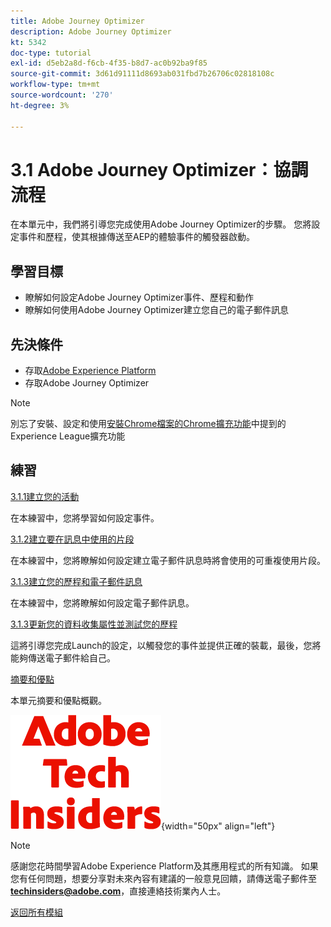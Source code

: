 ```yaml
---
title: Adobe Journey Optimizer
description: Adobe Journey Optimizer
kt: 5342
doc-type: tutorial
exl-id: d5eb2a8d-f6cb-4f35-b8d7-ac0b92ba9f85
source-git-commit: 3d61d91111d8693ab031fbd7b26706c02818108c
workflow-type: tm+mt
source-wordcount: '270'
ht-degree: 3%

---
```


# 3.1 Adobe Journey Optimizer：協調流程

在本單元中，我們將引導您完成使用Adobe Journey Optimizer的步驟。 您將設定事件和歷程，使其根據傳送至AEP的體驗事件的觸發器啟動。

## 學習目標

- 瞭解如何設定Adobe Journey Optimizer事件、歷程和動作
- 瞭解如何使用Adobe Journey Optimizer建立您自己的電子郵件訊息

## 先決條件

- 存取[Adobe Experience Platform](https://experience.adobe.com/platform)
- 存取Adobe Journey Optimizer

>[!NOTE]
>
>別忘了安裝、設定和使用[安裝Chrome檔案的Chrome擴充功能](../../../getting-started/gettingstarted/ex1.md)中提到的Experience League擴充功能

## 練習

[3.1.1建立您的活動](./ex1.md)

在本練習中，您將學習如何設定事件。

[3.1.2建立要在訊息中使用的片段](./ex2.md)

在本練習中，您將瞭解如何設定建立電子郵件訊息時將會使用的可重複使用片段。

[3.1.3建立您的歷程和電子郵件訊息](./ex3.md)

在本練習中，您將瞭解如何設定電子郵件訊息。

[3.1.3更新您的資料收集屬性並測試您的歷程](./ex4.md)

這將引導您完成Launch的設定，以觸發您的事件並提供正確的裝載，最後，您將能夠傳送電子郵件給自己。

[摘要和優點](./summary.md)

本單元摘要和優點概觀。

![技術內部人士](./../../../../assets/images/techinsiders.png){width="50px" align="left"}

>[!NOTE]
>
>感謝您花時間學習Adobe Experience Platform及其應用程式的所有知識。 如果您有任何問題，想要分享對未來內容有建議的一般意見回饋，請傳送電子郵件至&#x200B;**techinsiders@adobe.com**，直接連絡技術業內人士。

[返回所有模組](./../../../../overview.md)

